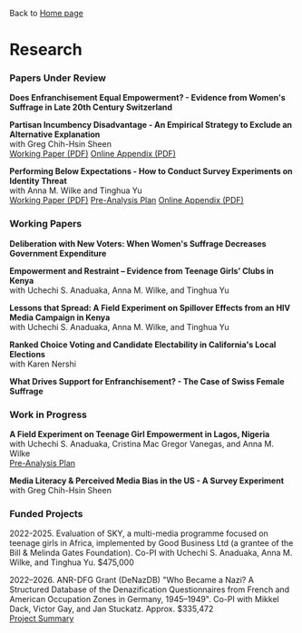 Back to [Home page](/README.md)

# Research

### Papers Under Review

**Does Enfranchisement Equal Empowerment? - Evidence from Women's Suffrage in Late 20th Century Switzerland**

**Partisan Incumbency Disadvantage - An Empirical Strategy to Exclude an Alternative Explanation** <br>
with Greg Chih-Hsin Sheen <br>
[Working Paper (PDF)](https://www.dropbox.com/scl/fi/2h4rlqe1mimr01o3ttq5m/Partisan-Incumbency-Disadvantage.pdf?rlkey=izu47v2tpn4s76kbyldf22qrg&dl=0) 
[Online Appendix (PDF)](https://www.dropbox.com/scl/fi/z5xooaqrwccm2bm79lwim/Partisan-Incumbency-Disadvantage_Appendix.pdf?rlkey=gi6y418be1kk6m99znvssam2j&dl=0) <br/>

**Performing Below Expectations - How to Conduct Survey Experiments on Identity Threat** <br>
with Anna M. Wilke and Tinghua Yu <br>
[Working Paper (PDF)](https://www.dropbox.com/scl/fi/idga1j88omceogfypzw3g/Performing-Below-Expectations.pdf?rlkey=qst2ao3be5rimjv28uywr3laz&dl=0) 
[Pre-Analysis Plan](https://osf.io/8nvkg)
[Online Appendix (PDF)](https://www.dropbox.com/scl/fi/yfdmhi28urtjh4p1x0kzx/Performing-Below-Expectations_Appendix.pdf?rlkey=0hdh9e2spj5zj9m58zvb319lj&dl=0) <br/>

### Working Papers

**Deliberation with New Voters: When Women's Suffrage Decreases Government Expenditure**

**Empowerment and Restraint – Evidence from Teenage Girls’ Clubs in Kenya** <br>
with Uchechi S. Anaduaka, Anna M. Wilke, and Tinghua Yu

**Lessons that Spread: A Field Experiment on Spillover Effects from an HIV Media Campaign in Kenya** <br>
with Uchechi S. Anaduaka, Anna M. Wilke, and Tinghua Yu

**Ranked Choice Voting and Candidate Electability in California's Local Elections** <br>
with Karen Nershi

**What Drives Support for Enfranchisement? - The Case of Swiss Female Suffrage**

### Work in Progress

**A Field Experiment on Teenage Girl Empowerment in Lagos, Nigeria** <br>
with Uchechi S. Anaduaka, Cristina Mac Gregor Vanegas, and Anna M. Wilke <br>
[Pre-Analysis Plan](https://osf.io/t87y6)

**Media Literacy & Perceived Media Bias in the US - A Survey Experiment** <br> 
with Greg Chih-Hsin Sheen

### Funded Projects

2022-2025. Evaluation of SKY, a multi-media programme focused on teenage girls in Africa, implemented by Good Business Ltd (a grantee of the Bill & Melinda Gates Foundation). Co-PI with Uchechi S. Anaduaka, Anna M. Wilke, and Tinghua Yu. $475,000

2022–2026. ANR-DFG Grant (DeNazDB) "Who Became a Nazi? A Structured Database of the Denazification Questionnaires from French and American Occupation Zones in Germany, 1945–1949". Co-PI with Mikkel Dack, Victor Gay, and Jan Stuckatz. Approx. $335,472 <br>
[Project Summary](https://anr.fr/Project-ANR-21-FRAL-0005) 
